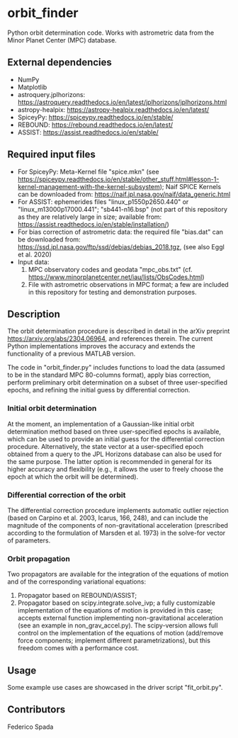 # orbit_finder

Python orbit determination code. Works with astrometric data from the Minor Planet Center (MPC) database. 

## External dependencies
* NumPy 
* Matplotlib
* astroquery.jplhorizons: https://astroquery.readthedocs.io/en/latest/jplhorizons/jplhorizons.html
* astropy-healpix: https://astropy-healpix.readthedocs.io/en/latest/
* SpiceyPy: https://spiceypy.readthedocs.io/en/stable/
* REBOUND: https://rebound.readthedocs.io/en/latest/ 
* ASSIST: https://assist.readthedocs.io/en/stable/

## Required input files
* For SpiceyPy: Meta-Kernel file "spice.mkn"
  (see https://spiceypy.readthedocs.io/en/stable/other_stuff.html#lesson-1-kernel-management-with-the-kernel-subsystem);
  Naif SPICE Kernels can be downloaded from: https://naif.jpl.nasa.gov/naif/data_generic.html
* For ASSIST: ephemerides files "linux_p1550p2650.440" or "linux_m13000p17000.441"; "sb441-n16.bsp" 
  (not part of this repository as they are relatively large in size; available from: https://assist.readthedocs.io/en/stable/installation/)
* For bias correction of astrometric data: the required file "bias.dat" can be downloaded from:  https://ssd.jpl.nasa.gov/ftp/ssd/debias/debias_2018.tgz, (see also Eggl et al. 2020)
* Input data: 
    1. MPC observatory codes and geodata "mpc_obs.txt" (cf. https://www.minorplanetcenter.net/iau/lists/ObsCodes.html)
    2. File with astrometric observations in MPC format; a few are included in this repository for testing and demonstration purposes.

## Description
The orbit determination procedure is described in detail in the arXiv preprint https://arxiv.org/abs/2304.06964, and references therein.
The current Python implementations improves the accuracy and extends the functionality of a previous MATLAB version.

The code in "orbit_finder.py" includes functions to load the data (assumed to be in the standard MPC 80-columns format), apply bias correction, perform 
preliminary orbit determination on a subset of three user-specified epochs, and refining the initial guess by differential correction.

### Initial orbit determination
At the moment, an implementation of a Gaussian-like initial orbit determination method based on three user-specified epochs is available, which can be used 
to provide an initial guess for the differential correction procedure. Alternatively, the state vector at a user-specified epoch obtained from a query to 
the JPL Horizons database can also be used for the same purpose. The latter option is recommended in general for its higher accuracy and flexibility (e.g., 
it allows the user to freely choose the epoch at which the orbit will be determined).  

### Differential correction of the orbit
The differential correction procedure implements automatic outlier rejection (based on Carpino et al. 2003, Icarus, 166, 248), and can include the 
magnitude of the components of non-gravitational acceleration (prescribed according to the formulation of Marsden et al. 1973) in the solve-for vector
of parameters.

### Orbit propagation
Two propagators are available for the integration of the equations of motion and of the corresponding variational equations: 
1. Propagator based on REBOUND/ASSIST;
2. Propagator based on scipy.integrate.solve_ivp; a fully customizable implementation of the equations of motion is provided
   in this case; accepts external function implementing non-gravitational acceleration (see an example in non_grav_accel.py).
The scipy-version allows full control on the implementation of the equations of motion (add/remove force components; implement different parametrizations), 
but this freedom comes with a performance cost. 

## Usage
Some example use cases are showcased in the driver script "fit_orbit.py". 

## Contributors
Federico Spada
